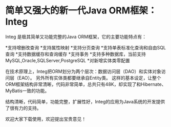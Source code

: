 # 简单又强大的新一代Java ORM框架：Integ
Integ 是极其简单又功能完整的Java ORM框架，它的主要功能特点有：

*支持增删改查询
*支持属性映射
*支持分页查询
*支持单表标准化查询和自由SQL查询
*支持数据缓存和查询缓存
*支持事务
*支持多种数据库，当前支持MySQL,Oracle,SQLServer,PostgreSQL
*对新增实体类零配置

在技术原理上，Integ把ORM划分为两个层次：数据访问层（DAO）和实体对象访问层（EAO）。
另外所有实体类都要继承自Entity类。
这样的基本设定，让整个ORM框架结构非常清晰，代码非常简单，总共只有48K，却实现了和Hibernate、MyBatis一致的功能。

结构清晰，代码简单，功能完整，扩展性好，Integ的应用为Java系统的开发提供了很有力的支持。

欢迎大家下载使用，欢迎提出宝贵意见！
